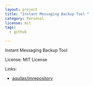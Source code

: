 ```yaml
---
layout: project
title: "Instant Messaging Backup Tool "
category: Personal
license: mit
tags:
  - github
  
---
```


Instant Messaging Backup Tool 

License: MIT License

Links:

* [aquilax/imrepository](https://github.com/aquilax/imrepository)
